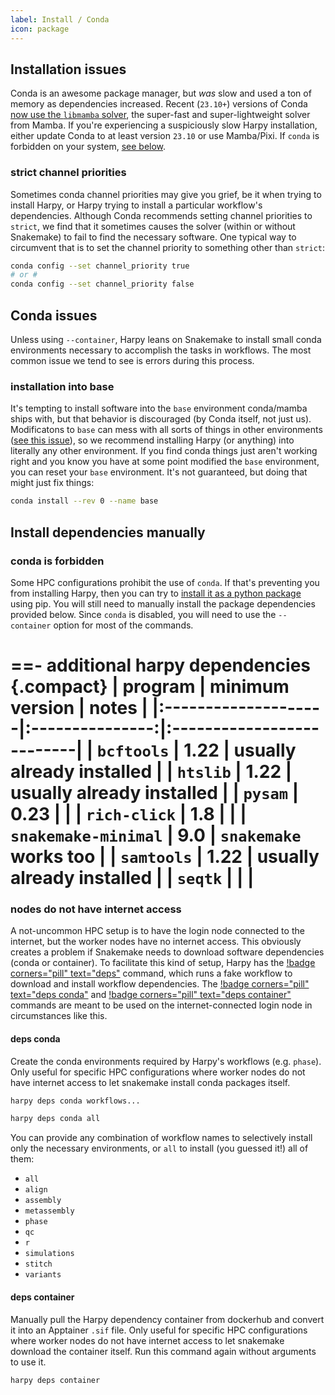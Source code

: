 ```yaml
---
label: Install / Conda
icon: package
---
```


## Installation issues
Conda is an awesome package manager, but _was_ slow and used a ton of memory
as dependencies increased. Recent (`23.10+`) versions of Conda [now use the `libmamba` solver](https://www.anaconda.com/blog/a-faster-conda-for-a-growing-community),
the super-fast and super-lightweight solver from Mamba. If you're experiencing
a suspiciously slow Harpy installation, either update Conda to at least version `23.10` or use Mamba/Pixi. If `conda` is forbidden
on your system, [see below](#conda-is-forbidden).

### strict channel priorities
Sometimes conda channel priorities may give you grief, be it when trying to install Harpy, or Harpy trying to install a particular
workflow's dependencies. Although Conda recommends setting channel priorities to `strict`, we find that it sometimes causes the solver
(within or without Snakemake) to fail to find the necessary software. One typical way to circumvent that is to set the channel priority to 
something other than `strict`:
```bash
conda config --set channel_priority true
# or #
conda config --set channel_priority false
```

## Conda issues
Unless using `--container`, Harpy leans on Snakemake to install small conda environments necessary to accomplish the tasks in workflows.
The most common issue we tend to see is errors during this process.

### installation into base
It's tempting to install software into the `base` environment conda/mamba ships with, but that behavior is discouraged (by Conda itself, not just us).
Modificatons to `base` can mess with all sorts of things in other environments ([see this issue](https://github.com/pdimens/harpy/issues/248)), so we recommend installing Harpy (or anything) into literally any other environment. If you find conda things just aren't working
right and you know you have at some point modified the `base` environment, you can reset your `base` environment. It's not guaranteed, but 
doing that might just fix things:
```bash
conda install --rev 0 --name base
```

## Install dependencies manually
### conda is forbidden
Some HPC configurations prohibit the use of `conda`. If that's preventing you from installing Harpy, then you can try to 
[install it as a python package](/Getting_Started/install.md#pip) using pip. You will still need to manually install the
package dependencies provided below. Since `conda` is disabled, you will need to use the `--container` option for most of
the commands.

==- additional harpy dependencies
{.compact}
| program             | minimum version | notes                     |
|:--------------------|:---------------:|:--------------------------|
| `bcftools`          |      1.22       | usually already installed |
| `htslib`            |      1.22       | usually already installed |
| `pysam`             |      0.23       |                           |
| `rich-click`        |       1.8       |                           |
| `snakemake-minimal` |       9.0       | `snakemake` works too     |
| `samtools`          |      1.22       | usually already installed |
| `seqtk`             |                 |                           |
===

### nodes do not have internet access
A not-uncommon HPC setup is to have the login node connected to the internet, but the worker nodes have no
internet access. This obviously creates a problem if Snakemake needs to download software dependencies (conda or container). To
facilitate this kind of setup, Harpy has the [!badge corners="pill" text="deps"]() command, which runs a fake workflow to download and
install workflow dependencies. The [!badge corners="pill" text="deps conda"]() and [!badge corners="pill" text="deps container"]() commands 
are meant to be used on the internet-connected login node in circumstances like this.

#### deps conda
Create the conda environments required by Harpy's workflows (e.g. `phase`).
Only useful for specific HPC configurations where worker nodes
do not have internet access to let snakemake install conda packages itself. 

```bash usage
harpy deps conda workflows...
```

```bash example | install all possible harpy workflow dependencies
harpy deps conda all
```

You can provide any combination of workflow names to selectively install only the necessary environments, or `all`
to install (you guessed it!) all of them: 
- `all`
- `align`
- `assembly`
- `metassembly`
- `phase`
- `qc`
- `r`
- `simulations`
- `stitch`
- `variants`

#### deps container
Manually pull the Harpy dependency container from dockerhub and convert it
into an Apptainer `.sif` file. Only useful for specific HPC configurations where worker nodes
do not have internet access to let snakemake download the container itself. 
Run this command again without arguments to use it.


```bash usage
harpy deps container
```